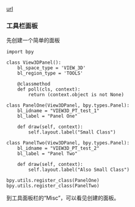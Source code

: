 [url](https://my.oschina.net/u/2306127/blog/372116)

### 工具栏面板
先创建一个简单的面板

    import bpy

    class View3DPanel():
        bl_space_type = 'VIEW_3D'
        bl_region_type = 'TOOLS'

        @classmethod
        def poll(cls, context):
            return (context.object is not None)

    class PanelOne(View3DPanel, bpy.types.Panel):
        bl_idname = "VIEW3D_PT_test_1"
        bl_label = "Panel One"

        def draw(self, context):
            self.layout.label("Small Class")

    class PanelTwo(View3DPanel, bpy.types.Panel):
        bl_idname = "VIEW3D_PT_test_2"
        bl_label = "Panel Two"

        def draw(self, context):
            self.layout.label("Also Small Class")

    bpy.utils.register_class(PanelOne)
    bpy.utils.register_class(PanelTwo)
到工具面板栏的“Misc”，可以看见创建的面板。    

